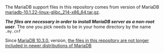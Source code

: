 
The MariaDB support files in this repository comes from version of MariaDB
[mariadb-10.1.22-linux-glibc_214-x86_64.tar.gz](https://downloads.mariadb.com/MariaDB/mariadb-10.1.22/bintar-linux-glibc_214-x86_64/mariadb-10.1.22-linux-glibc_214-x86_64.tar.gz).

***The files are necessary in order to install MariaDB server as a non-root 
user***.
The one you pick needs to be in your home directory by the
name `.my.cnf`

Since [MariaDB 10.3.0.](https://mariadb.com/kb/en/mariadb-1030-release-notes/)
version, [the files in this repository are not longer included in 
newer distributions of
MariaDB](https://mariadb.com/kb/en/configuring-mariadb-for-optimal-performance/)
